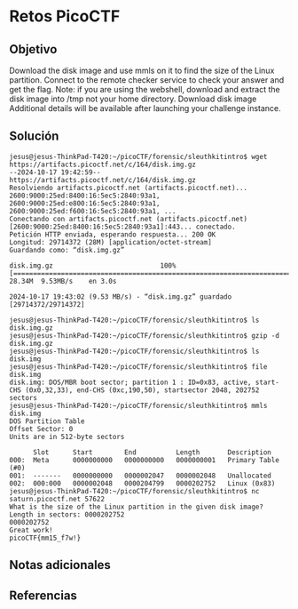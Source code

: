 # Retos PicoCTF


## Objetivo 

 Download the disk image and use mmls on it to find the size of the Linux partition. Connect to the remote checker service to check your answer and get the flag.
Note: if you are using the webshell, download and extract the disk image into /tmp not your home directory.
Download disk image
Additional details will be available after launching your challenge instance.
## Solución 

```
jesus@jesus-ThinkPad-T420:~/picoCTF/forensic/sleuthkitintro$ wget https://artifacts.picoctf.net/c/164/disk.img.gz
--2024-10-17 19:42:59--  https://artifacts.picoctf.net/c/164/disk.img.gz
Resolviendo artifacts.picoctf.net (artifacts.picoctf.net)... 2600:9000:25ed:8400:16:5ec5:2840:93a1, 2600:9000:25ed:e800:16:5ec5:2840:93a1, 2600:9000:25ed:f600:16:5ec5:2840:93a1, ...
Conectando con artifacts.picoctf.net (artifacts.picoctf.net)[2600:9000:25ed:8400:16:5ec5:2840:93a1]:443... conectado.
Petición HTTP enviada, esperando respuesta... 200 OK
Longitud: 29714372 (28M) [application/octet-stream]
Guardando como: “disk.img.gz”

disk.img.gz                           100%[======================================================================>]  28.34M  9.53MB/s    en 3.0s    

2024-10-17 19:43:02 (9.53 MB/s) - “disk.img.gz” guardado [29714372/29714372]

jesus@jesus-ThinkPad-T420:~/picoCTF/forensic/sleuthkitintro$ ls
disk.img.gz
jesus@jesus-ThinkPad-T420:~/picoCTF/forensic/sleuthkitintro$ gzip -d disk.img.gz 
jesus@jesus-ThinkPad-T420:~/picoCTF/forensic/sleuthkitintro$ ls
disk.img
jesus@jesus-ThinkPad-T420:~/picoCTF/forensic/sleuthkitintro$ file disk.img 
disk.img: DOS/MBR boot sector; partition 1 : ID=0x83, active, start-CHS (0x0,32,33), end-CHS (0xc,190,50), startsector 2048, 202752 sectors
jesus@jesus-ThinkPad-T420:~/picoCTF/forensic/sleuthkitintro$ mmls disk.img 
DOS Partition Table
Offset Sector: 0
Units are in 512-byte sectors

      Slot      Start        End          Length       Description
000:  Meta      0000000000   0000000000   0000000001   Primary Table (#0)
001:  -------   0000000000   0000002047   0000002048   Unallocated
002:  000:000   0000002048   0000204799   0000202752   Linux (0x83)
jesus@jesus-ThinkPad-T420:~/picoCTF/forensic/sleuthkitintro$ nc saturn.picoctf.net 57622
What is the size of the Linux partition in the given disk image?
Length in sectors: 0000202752
0000202752
Great work!
picoCTF{mm15_f7w!}

```

## Notas adicionales 

## Referencias 
